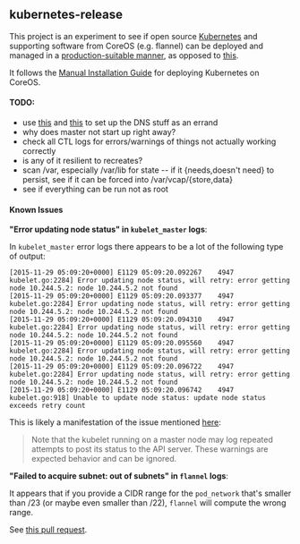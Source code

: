 ## kubernetes-release

This project is an experiment to see if open source [Kubernetes](http://kubernetes.io/) and supporting software from CoreOS (e.g. flannel) can be deployed and managed in a [production-suitable manner](http://bosh.io/), as opposed to [this](https://github.com/kubernetes/kubernetes/tree/master/cluster).

It follows the [Manual Installation Guide](https://coreos.com/kubernetes/docs/latest/getting-started.html) for deploying Kubernetes on CoreOS.

#### TODO:

- use [this](https://coreos.com/kubernetes/docs/latest/configure-kubectl.html) and [this](https://coreos.com/kubernetes/docs/latest/deploy-addons.html) to set up the DNS stuff as an errand
- why does master not start up right away?
- check all CTL logs for errors/warnings of things not actually working correctly
- is any of it resilient to recreates?
- scan /var, especially /var/lib for state -- if it {needs,doesn't need} to persist, see if it can be forced into /var/vcap/{store,data}
- see if everything can be run not as root

#### Known Issues

**"Error updating node status" in `kubelet_master` logs**:

In `kubelet_master` error logs there appears to be a lot of the following type of output:

```
[2015-11-29 05:09:20+0000] E1129 05:09:20.092267    4947 kubelet.go:2284] Error updating node status, will retry: error getting node 10.244.5.2: node 10.244.5.2 not found
[2015-11-29 05:09:20+0000] E1129 05:09:20.093377    4947 kubelet.go:2284] Error updating node status, will retry: error getting node 10.244.5.2: node 10.244.5.2 not found
[2015-11-29 05:09:20+0000] E1129 05:09:20.094310    4947 kubelet.go:2284] Error updating node status, will retry: error getting node 10.244.5.2: node 10.244.5.2 not found
[2015-11-29 05:09:20+0000] E1129 05:09:20.095560    4947 kubelet.go:2284] Error updating node status, will retry: error getting node 10.244.5.2: node 10.244.5.2 not found
[2015-11-29 05:09:20+0000] E1129 05:09:20.096722    4947 kubelet.go:2284] Error updating node status, will retry: error getting node 10.244.5.2: node 10.244.5.2 not found
[2015-11-29 05:09:20+0000] E1129 05:09:20.096742    4947 kubelet.go:918] Unable to update node status: update node status exceeds retry count
```

This is likely a manifestation of the issue mentioned [here](https://coreos.com/kubernetes/docs/latest/deploy-master.html):

> Note that the kubelet running on a master node may log repeated attempts to post its status to the API server. These warnings are expected behavior and can be ignored.

**"Failed to acquire subnet: out of subnets" in `flannel` logs**:

It appears that if you provide a CIDR range for the `pod_network` that's smaller than /23 (or maybe even smaller than /22), `flannel` will compute the wrong range.

See [this pull request](https://github.com/coreos/flannel/pull/378).
